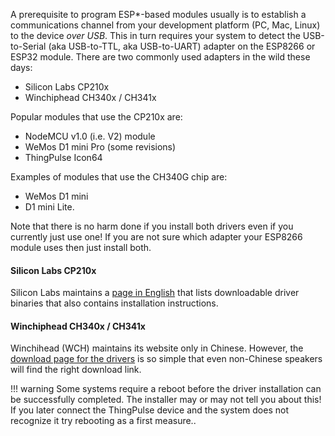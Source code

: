 A prerequisite to program ESP*-based modules usually is to establish a communications channel from your development platform (PC, Mac, Linux) to the device *over USB*. This in turn requires your system to detect the USB-to-Serial (aka USB-to-TTL, aka USB-to-UART) adapter on the ESP8266 or ESP32 module. There are two commonly used adapters in the wild these days:

- Silicon Labs CP210x
- Winchiphead CH340x / CH341x 

Popular modules that use the CP210x are:
- NodeMCU v1.0 (i.e. V2) module
- WeMos D1 mini Pro (some revisions)
- ThingPulse Icon64

Examples of modules that use the CH340G chip are:
- WeMos D1 mini
- D1 mini Lite.

Note that there is no harm done if you install both drivers even if you currently just use one! If you are not sure which adapter your ESP8266 module uses then just install both.

#### Silicon Labs CP210x

Silicon Labs maintains a [page in English](https://www.silabs.com/products/development-tools/software/usb-to-uart-bridge-vcp-drivers) that lists downloadable driver binaries that also contains installation instructions.

#### Winchiphead CH340x / CH341x

Winchihead (WCH) maintains its website only in Chinese. However, the [download page for the drivers](http://www.wch.cn/download/CH341SER_ZIP.html) is so simple that even non-Chinese speakers will find the right download link.

!!! warning
	Some systems require a reboot before the driver installation can be  successfully completed. The installer may or may not tell you about this! If you later connect the ThingPulse device and the system does not recognize it try rebooting as a first measure..